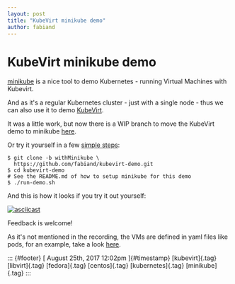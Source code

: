 ```yaml
---
layout: post
title: "KubeVirt minikube demo"
author: fabiand
---
```



KubeVirt minikube demo
======================

[minikube](https://github.com/kubernetes/minikube/) is a nice tool to
demo Kubernetes - running Virtual Machines with Kubevirt.

And as it's a regular Kubernetes cluster - just with a single node -
thus we can also use it to demo [KubeVirt](http://kubevirt.io).

It was a little work, but now there is a WIP branch to move the KubeVirt
demo to minikube
[here](https://github.com/fabiand/kubevirt-demo/tree/withMinikube).

Or try it yourself in a few [simple
steps](https://github.com/fabiand/kubevirt-demo/tree/withMinikube#quickstart):

    $ git clone -b withMinikube \
      https://github.com/fabiand/kubevirt-demo.git
    $ cd kubevirt-demo
    # See the README.md of how to setup minikube for this demo
    $ ./run-demo.sh

And this is how it looks if you try it out yourself:

[![asciicast](https://asciinema.org/a/134953.png)](https://asciinema.org/a/134953)

Feedback is welcome!

As it's not mentioned in the recording, the VMs are defined in yaml
files like pods, for an example, take a look
[here](https://github.com/kubevirt/kubevirt/blob/master/cluster/vm.yaml).

::: {#footer}
[ August 25th, 2017 12:02pm ]{#timestamp} [kubevirt]{.tag}
[libvirt]{.tag} [fedora]{.tag} [centos]{.tag} [kubernetes]{.tag}
[minikube]{.tag}
:::
